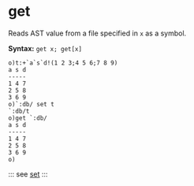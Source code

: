 # get

Reads AST value from a file specified in `x` as a symbol.

**Syntax:** ```get x; get[x]```

```o
o)t:+`a`s`d!(1 2 3;4 5 6;7 8 9)
a s d
-----
1 4 7
2 5 8
3 6 9
o)`:db/ set t
`:db/t
o)get `:db/
a s d
-----
1 4 7
2 5 8
3 6 9
o)
```

::: see
[set](/verbs/file/set.md)
:::
